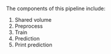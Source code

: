 
The components of this pipeline include:
1. Shared volume
2. Preprocess
3. Train
4. Prediction
5. Print prediction

